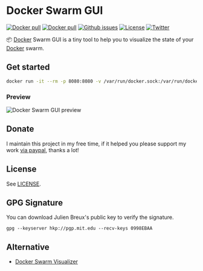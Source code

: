 # Docker Swarm GUI

[![Docker pull](https://img.shields.io/docker/pulls/julienbreux/docker-swarm-gui.svg)](https://hub.docker.com/r/julienbreux/docker-swarm-gui/) [![Docker pull](https://img.shields.io/docker/stars/julienbreux/docker-swarm-gui.svg)](https://hub.docker.com/r/julienbreux/docker-swarm-gui/) [![Github issues](https://img.shields.io/github/issues/JulienBreux/docker-swarm-gui.svg)](https://github.com/JulienBreux/docker-swarm-gui/issues) [![License](https://img.shields.io/github/license/JulienBreux/docker-swarm-gui.svg)](https://github.com/JulienBreux/docker-swarm-gui/blob/master/LICENSE)
[![Twitter](https://img.shields.io/twitter/follow/JulienBreux.svg)](https://twitter.com/JulienBreux)

:package: [Docker](https://www.docker.com) Swarm GUI is a tiny tool to help you to visualize the state of your [Docker](https://www.docker.com) swarm.

## Get started

```sh
docker run -it --rm -p 8080:8080 -v /var/run/docker.sock:/var/run/docker.sock  julienbreux/docker-swarm-gui:latest
```

### Preview

![Docker Swarm GUI preview](https://raw.githubusercontent.com/JulienBreux/docker-swarm-gui/master/resources/screenshots/interface.gif)

## Donate

I maintain this project in my free time, if it helped you please support my work [via paypal](https://paypal.me/JulienBreux), thanks a lot!

## License

See [LICENSE](https://github.com/JulienBreux/docker-swarm-gui/blob/master/LICENSE).

## GPG Signature

You can download Julien Breux's public key to verify the signature.

    gpg --keyserver hkp://pgp.mit.edu --recv-keys 0998EBAA


## Alternative

- [Docker Swarm Visualizer](https://github.com/ManoMarks/docker-swarm-visualizer)

